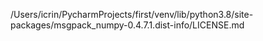 /Users/icrin/PycharmProjects/first/venv/lib/python3.8/site-packages/msgpack_numpy-0.4.7.1.dist-info/LICENSE.md